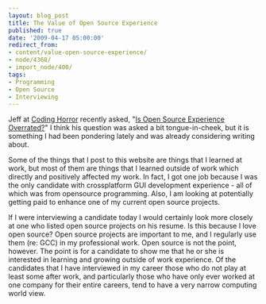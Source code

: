 ```yaml
---
layout: blog_post
title: The Value of Open Source Experience
published: true
date: '2009-04-17 05:00:00'
redirect_from:
- content/value-open-source-experience/
- node/4368/
- import_node/400/
tags:
- Programming
- Open Source
- Interviewing
---
```


Jeff at [Coding Horror](http://www.codinghorror.com/blog/) recently asked, "[Is Open Source Experience Overrated?](http://www.codinghorror.com/blog/archives/001255.html)" I think his question was asked a bit tongue-in-cheek, but it is something I had been pondering lately and was already considering writing about. 

Some of the things that I post to this website are things that I learned at work, but most of them are things that I learned outside of work which directly and positively affected my work. In fact, I got one job because I was the only candidate with crossplatform GUI development experience - all of which was from opensource programming. Also, I am looking at potentially getting paid to enhance one of my current open source projects. 

If I were interviewing a candidate today I would certainly look more closely at one who listed open source projects on his resume. Is this because I love open source? Open source projects are important to me, and I regularly use them (re: GCC) in my professional work. Open source is not the point, however. The point is for a candidate to show me that he or she is interested in learning and growing outside of work experience. Of the candidates that I have interviewed in my career those who do not play at least some after work, and particularly those who have only ever worked at one company for their entire careers, tend to have a very narrow computing world view.
